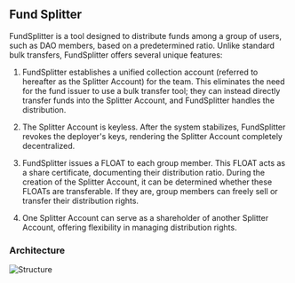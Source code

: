 ## Fund Splitter

FundSplitter is a tool designed to distribute funds among a group of users, such as DAO members, based on a predetermined ratio. Unlike standard bulk transfers, FundSplitter offers several unique features:

1. FundSplitter establishes a unified collection account (referred to hereafter as the Splitter Account) for the team. This eliminates the need for the fund issuer to use a bulk transfer tool; they can instead directly transfer funds into the Splitter Account, and FundSplitter handles the distribution.

2. The Splitter Account is keyless. After the system stabilizes, FundSplitter revokes the deployer's keys, rendering the Splitter Account completely decentralized.

3. FundSplitter issues a FLOAT to each group member. This FLOAT acts as a share certificate, documenting their distribution ratio. During the creation of the Splitter Account, it can be determined whether these FLOATs are transferable. If they are, group members can freely sell or transfer their distribution rights.

4. One Splitter Account can serve as a shareholder of another Splitter Account, offering flexibility in managing distribution rights.

### Architecture

![Structure](./assets/structure.jpg)